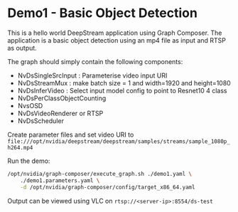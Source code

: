 # Demo1 - Basic Object Detection


This is a hello world DeepStream application using Graph Composer. 
The application is a basic object detection using an mp4 file as input and RTSP as output.

The graph should simply contain the following components:
- NvDsSingleSrcInput : Parameterise video input URI
- NvDsStreamMux : make batch size = 1 and width=1920 and height=1080
- NvDsInferVideo : Select input model config to point to Resnet10 4 class
- NvDsPerClassObjectCounting
- NvsOSD
- NvDsVideoRenderer or RTSP
- NvDsScheduler

Create parameter files and set video URI to `file:///opt/nvidia/deepstream/deepstream/samples/streams/sample_1080p_h264.mp4`


Run the demo:

```bash
/opt/nvidia/graph-composer/execute_graph.sh ./demo1.yaml \
    ./demo1.parameters.yaml \
    -d /opt/nvidia/graph-composer/config/target_x86_64.yaml
```

Output can be viewed using VLC on `rtsp://<server-ip>:8554/ds-test`


